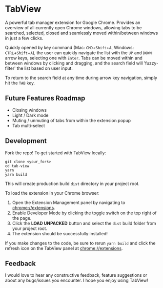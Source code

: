 # TabView

A powerful tab manager extension for Google Chrome. Provides an overview of all currently open Chrome windows, allowing tabs to be searched, selected, closed and seamlessly moved within/between windows in just a few clicks.

Quickly opened by key command (Mac: `CMD`+`Shift`+`A`, Windows: `CTRL`+`Shift`+`A`), the user can quickly navigate the list with the `UP` and `DOWN` arrow keys, selecting one with `Enter`. Tabs can be moved within and between windows by clicking and dragging, and the search field will 'fuzzy-filter' the list based on user input.

To return to the search field at any time during arrow key navigation, simply hit the `TAB` key.

## Future Features Roadmap

- Closing windows
- Light / Dark mode
- Muting / unmuting of tabs from within the extension popup
- Tab multi-select

## Development

Fork the repo! To get started with TabView locally:

    git clone <your_fork>
    cd tab-view
    yarn
    yarn build

This will create production build `dist` directory in your project root.

To load the extension in your Chrome browser:

1. Open the Extension Management panel by navigating to [chrome://extensions](chrome://extensions).
2. Enable Developer Mode by clicking the toggle switch on the top right of the page.
3. Click the __LOAD UNPACKED__ button and select the `dist` build folder from your project root.
4. The extension should be successfully installed!

If you make changes to the code, be sure to rerun `yarn build` and click the refresh icon on the TabView panel at [chrome://extensions](chrome://extensions).




## Feedback

I would love to hear any constructive feedback, feature suggestions or about any bugs/issues you encounter. I hope you enjoy using TabView!
